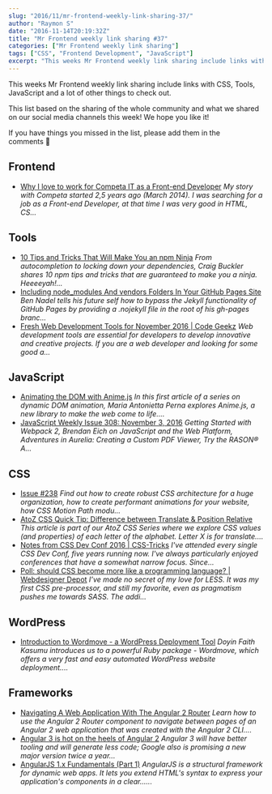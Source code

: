 ```yaml
---
slug: "2016/11/mr-frontend-weekly-link-sharing-37/"
author: "Raymon S"
date: "2016-11-14T20:19:32Z"
title: "Mr Frontend weekly link sharing #37"
categories: ["Mr Frontend weekly link sharing"]
tags: ["CSS", "Frontend Development", "JavaScript"]
excerpt: "This weeks Mr Frontend weekly link sharing include links with CSS, Tools, JavaScript and a lot of o..."
---
```


This weeks Mr Frontend weekly link sharing include links with CSS, Tools, JavaScript and a lot of other things to check out.

This list based on the sharing of the whole community and what we shared on our social media channels this week! We hope you like it!

If you have things you missed in the list, please add them in the comments 🙂

## Frontend

* [Why I love to work for Competa IT as a Front-end Developer](http://buff.ly/2fyLZqM "Why I love to work for Competa IT as a Front-end Developer") _My story with Competa started 2,5 years ago (March 2014). I was searching for a job as a Front-end Developer, at that time I was very good in HTML, CS..._

## Tools

* [10 Tips and Tricks That Will Make You an npm Ninja](http://buff.ly/2fTlxeO "10 Tips and Tricks That Will Make You an npm Ninja") _From autocompletion to locking down your dependencies, Craig Buckler shares 10 npm tips and tricks that are guaranteed to make you a ninja. Heeeeyah!..._
* [Including node_modules And vendors Folders In Your GitHub Pages Site](http://buff.ly/2euFLG8 "Including node_modules And vendors Folders In Your GitHub Pages Site") _Ben Nadel tells his future self how to bypass the Jekyll functionality of GitHub Pages by providing a .nojekyll file in the root of his gh-pages branc..._
* [Fresh Web Development Tools for November 2016 | Code Geekz](http://buff.ly/2ez4Nng "Fresh Web Development Tools for November 2016 | Code Geekz") _Web development tools are essential for developers to develop innovative and creative projects. If you are a web developer and looking for some good a..._

## JavaScript

* [Animating the DOM with Anime.js](http://buff.ly/2fz74B3 "Animating the DOM with Anime.js") _In this first article of a series on dynamic DOM animation, Maria Antonietta Perna explores Anime.js, a new library to make the web come to life...._
* [JavaScript Weekly Issue 308: November 3, 2016](http://buff.ly/2fSIzlr "JavaScript Weekly Issue 308: November 3, 2016") _Getting Started with Webpack 2, Brendan Eich on JavaScript and the Web Platform, Adventures in Aurelia: Creating a Custom PDF Viewer, Try the RASON® A..._

## CSS

* [Issue #238](http://buff.ly/2eMi5Ai "Issue #238") _Find out how to create robust CSS architecture for a huge organization, how to create performant animations for your website, how CSS Motion Path modu..._
* [AtoZ CSS Quick Tip: Difference between Translate & Position Relative](http://buff.ly/2fc2tH4 "AtoZ CSS Quick Tip: Difference between Translate & Position Relative") _This article is part of our AtoZ CSS Series where we explore CSS values (and properties) of each letter of the alphabet. Letter X is for translate...._
* [Notes from CSS Dev Conf 2016 | CSS-Tricks](http://buff.ly/2eEoDRk "Notes from CSS Dev Conf 2016 | CSS-Tricks") _I've attended every single CSS Dev Conf, five years running now. I've always particularly enjoyed conferences that have a somewhat narrow focus. Since..._
* [Poll: should CSS become more like a programming language? | Webdesigner Depot](http://buff.ly/2fSHEBs "Poll: should CSS become more like a programming language? | Webdesigner Depot") _I’ve made no secret of my love for LESS. It was my first CSS pre-processor, and still my favorite, even as pragmatism pushes me towards SASS. The addi..._

## WordPress

* [Introduction to Wordmove - a WordPress Deployment Tool](http://buff.ly/2erJsRD "Introduction to Wordmove - a WordPress Deployment Tool") _Doyin Faith Kasumu introduces us to a powerful Ruby package - Wordmove, which offers a very fast and easy automated WordPress website deployment...._

## Frameworks

* [Navigating A Web Application With The Angular 2 Router](http://buff.ly/2fHdv5k "Navigating A Web Application With The Angular 2 Router") _Learn how to use the Angular 2 Router component to navigate between pages of an Angular 2 web application that was created with the Angular 2 CLI...._
* [Angular 3 is hot on the heels of Angular 2](http://buff.ly/2eNUjRn "Angular 3 is hot on the heels of Angular 2") _Angular 3 will have better tooling and will generate less code; Google also is promising a new major version twice a year..._
* [AngularJS 1.x Fundamentals (Part 1)](http://buff.ly/2ffYAk7 "AngularJS 1.x Fundamentals (Part 1)") _AngularJS is a structural framework for dynamic web apps. It lets you extend HTML's syntax to express your application's components in a clear......_